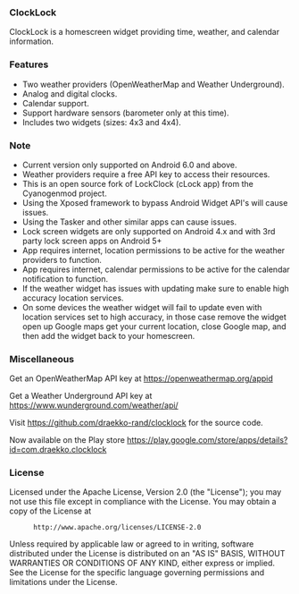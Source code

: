### ClockLock

ClockLock is a homescreen widget providing time, weather, and calendar information.
 

### Features

* Two weather providers (OpenWeatherMap and Weather Underground). 
* Analog and digital clocks. 
* Calendar support. 
* Support hardware sensors (barometer only at this time). 
* Includes two widgets (sizes: 4x3 and 4x4). 


### Note

* Current version only supported on Android 6.0 and above.
* Weather providers require a free API key to access their resources. 
* This is an open source fork of LockClock (cLock app) from the Cyanogenmod project. 
* Using the Xposed framework to bypass Android Widget API's will cause issues. 
* Using the Tasker and other similar apps can cause issues. 
* Lock screen widgets are only supported on Android 4.x and with 3rd party lock screen apps on Android 5+ 
* App requires internet, location permissions to be active for the weather providers to function. 
* App requires internet, calendar  permissions to be active for the calendar notification to function. 
*  If the weather widget has issues with updating make sure to enable high accuracy location services.
*  On some devices the weather widget will fail to update even with location services set to high accuracy, in those case remove the widget open up Google maps get your current location, close Google map, and then add the widget back to your homescreen.

 
### Miscellaneous

Get an OpenWeatherMap API key at https://openweathermap.org/appid 

Get a Weather Underground API key at https://www.wunderground.com/weather/api/ 

Visit https://github.com/draekko-rand/clocklock for the source code. 

Now available on the Play store https://play.google.com/store/apps/details?id=com.draekko.clocklock

 
### License

Licensed under the Apache License, Version 2.0 (the "License");
you may not use this file except in compliance with the License.
You may obtain a copy of the License at

          http://www.apache.org/licenses/LICENSE-2.0

Unless required by applicable law or agreed to in writing, software
distributed under the License is distributed on an "AS IS" BASIS,
WITHOUT WARRANTIES OR CONDITIONS OF ANY KIND, either express or implied.
See the License for the specific language governing permissions and
limitations under the License.
